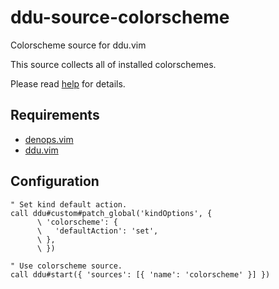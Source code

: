 # ddu-source-colorscheme

Colorscheme source for ddu.vim

This source collects all of installed colorschemes.

Please read [help](doc/ddu-source-colorscheme.txt) for details.

## Requirements

- [denops.vim](https://github.com/vim-denops/denops.vim)
- [ddu.vim](https://github.com/Shougo/ddu.vim)

## Configuration

```vim
" Set kind default action.
call ddu#custom#patch_global('kindOptions', {
      \ 'colorscheme': {
      \   'defaultAction': 'set',
      \ },
      \ })

" Use colorscheme source.
call ddu#start({ 'sources': [{ 'name': 'colorscheme' }] })
```
